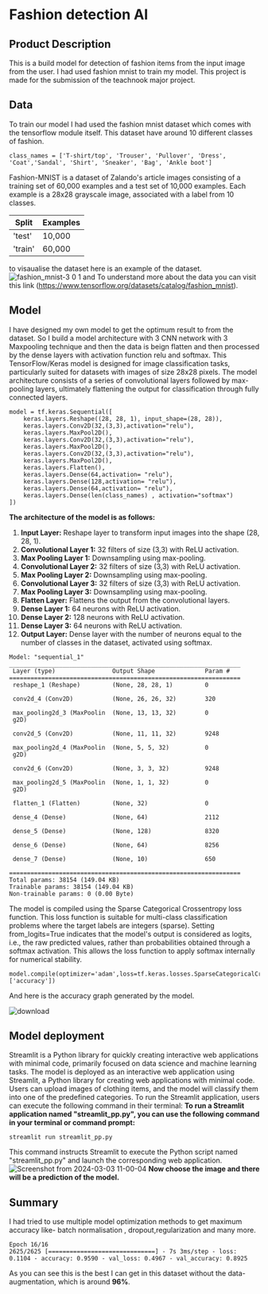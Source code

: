 # Fashion detection AI

## Product Description
This is a build model for detection of fashion items from the input image from the user. I had used fashion mnist to train my model. This project is made for the submission of the teachnook major project. 

## Data 
To train our model I had used the fashion mnist dataset which comes with the tensorflow module itself. This dataset have around 10 different classes of fashion. 
```
class_names = ['T-shirt/top', 'Trouser', 'Pullover', 'Dress', 'Coat','Sandal', 'Shirt', 'Sneaker', 'Bag', 'Ankle boot']
```
Fashion-MNIST is a dataset of Zalando's article images consisting of a training set of 60,000 examples and a test set of 10,000 examples. Each example is a 28x28 grayscale image, associated with a label from 10 classes.

|Split	| Examples|
|-------|---------|
|'test'	|  10,000 |
|'train'|  60,000 |

to visaualise the dataset here is an example of the dataset.![fashion_mnist-3 0 1](https://github.com/subhradip32/Fashion_classification/assets/83198378/248834d5-9d9d-4812-acc8-c8ade27705aa) 
and To understand more about the data you can visit this link (https://www.tensorflow.org/datasets/catalog/fashion_mnist).

## Model
I have designed my own model to get the optimum result to from the dataset. So I build a model architecture with 3 CNN network with 3 Maxpooling technique and then the data is beign flatten and then processed by the dense layers with activation function relu and softmax.
This TensorFlow/Keras model is designed for image classification tasks, particularly suited for datasets with images of size 28x28 pixels. The model architecture consists of a series of convolutional layers followed by max-pooling layers, ultimately flattening the output for classification through fully connected layers.
```
model = tf.keras.Sequential([
    keras.layers.Reshape((28, 28, 1), input_shape=(28, 28)),
    keras.layers.Conv2D(32,(3,3),activation="relu"),
    keras.layers.MaxPool2D(),
    keras.layers.Conv2D(32,(3,3),activation="relu"),
    keras.layers.MaxPool2D(),
    keras.layers.Conv2D(32,(3,3),activation="relu"),
    keras.layers.MaxPool2D(),
    keras.layers.Flatten(), 
    keras.layers.Dense(64,activation= "relu"),
    keras.layers.Dense(128,activation= "relu"),
    keras.layers.Dense(64,activation= "relu"),
    keras.layers.Dense(len(class_names) , activation="softmax")
])
```
**The architecture of the model is as follows:**
1. **Input Layer:** Reshape layer to transform input images into the shape (28, 28, 1).
2. **Convolutional Layer 1:** 32 filters of size (3,3) with ReLU activation.
3. **Max Pooling Layer 1:** Downsampling using max-pooling.
4. **Convolutional Layer 2:** 32 filters of size (3,3) with ReLU activation.
5. **Max Pooling Layer 2:** Downsampling using max-pooling.
6. **Convolutional Layer 3:** 32 filters of size (3,3) with ReLU activation.
7. **Max Pooling Layer 3:** Downsampling using max-pooling.
8. **Flatten Layer:** Flattens the output from the convolutional layers.
9. **Dense Layer 1:** 64 neurons with ReLU activation.
10. **Dense Layer 2:** 128 neurons with ReLU activation.
11. **Dense Layer 3:** 64 neurons with ReLU activation.
12. **Output Layer:** Dense layer with the number of neurons equal to the number of classes in the dataset, activated using softmax.

```
Model: "sequential_1"
_________________________________________________________________
 Layer (type)                Output Shape              Param #   
=================================================================
 reshape_1 (Reshape)         (None, 28, 28, 1)         0         
                                                                 
 conv2d_4 (Conv2D)           (None, 26, 26, 32)        320       
                                                                 
 max_pooling2d_3 (MaxPoolin  (None, 13, 13, 32)        0         
 g2D)                                                            
                                                                 
 conv2d_5 (Conv2D)           (None, 11, 11, 32)        9248      
                                                                 
 max_pooling2d_4 (MaxPoolin  (None, 5, 5, 32)          0         
 g2D)                                                            
                                                                 
 conv2d_6 (Conv2D)           (None, 3, 3, 32)          9248      
                                                                 
 max_pooling2d_5 (MaxPoolin  (None, 1, 1, 32)          0         
 g2D)                                                            
                                                                 
 flatten_1 (Flatten)         (None, 32)                0         
                                                                 
 dense_4 (Dense)             (None, 64)                2112      
                                                                 
 dense_5 (Dense)             (None, 128)               8320      
                                                                 
 dense_6 (Dense)             (None, 64)                8256      
                                                                 
 dense_7 (Dense)             (None, 10)                650       
                                                                 
=================================================================
Total params: 38154 (149.04 KB)
Trainable params: 38154 (149.04 KB)
Non-trainable params: 0 (0.00 Byte)
```
The model is compiled using the Sparse Categorical Crossentropy loss function. This loss function is suitable for multi-class classification problems where the target labels are integers (sparse). Setting from_logits=True indicates that the model's output is considered as logits, i.e., the raw predicted values, rather than probabilities obtained through a softmax activation. This allows the loss function to apply softmax internally for numerical stability.
```
model.compile(optimizer='adam',loss=tf.keras.losses.SparseCategoricalCrossentropy(from_logits=True),metrics=['accuracy'])
```
And here is the accuracy graph generated by the model.

![download](https://github.com/subhradip32/Fashion_classification/assets/83198378/c6209df3-4115-45ef-bd3a-0cae151a974d)

## Model deployment
Streamlit is a Python library for quickly creating interactive web applications with minimal code, primarily focused on data science and machine learning tasks.
The model is deployed as an interactive web application using Streamlit, a Python library for creating web applications with minimal code. Users can upload images of clothing items, and the model will classify them into one of the predefined categories. To run the Streamlit application, users can execute the following command in their terminal:
**To run a Streamlit application named "streamlit_pp.py", you can use the following command in your terminal or command prompt:**
```
streamlit run streamlit_pp.py
```
This command instructs Streamlit to execute the Python script named "streamlit_pp.py" and launch the corresponding web application.
![Screenshot from 2024-03-03 11-00-04](https://github.com/subhradip32/Fashion_classification/assets/83198378/de25bbb2-d67e-406c-bc0d-f9347bd342b8)
**Now choose the image and there will be a prediction of the model.**

## Summary
I had tried to use multiple model optimization methods to get maximum accuracy like- batch normalisation , dropout,regularization and many more. 
```
Epoch 16/16
2625/2625 [==============================] - 7s 3ms/step - loss: 0.1104 - accuracy: 0.9590 - val_loss: 0.4967 - val_accuracy: 0.8925
```
As you can see this is the best I can get in this dataset without the data-augmentation, which is around **96%**.

